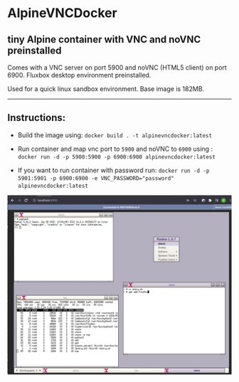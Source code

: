 # AlpineVNCDocker
## tiny Alpine container with VNC and noVNC preinstalled

Comes with a VNC server on port 5900 and noVNC (HTML5 client) on port 6900.
Fluxbox desktop environment preinstalled.

Used for a quick linux sandbox environment. Base image is 182MB. 

---
## Instructions:
- Build the image using: ` docker build . -t alpinevncdocker:latest `

- Run container and map vnc port to `5900` and noVNC to `6900` using : ` docker run -d -p 5900:5900 -p 6900:6900 alpinevncdocker:latest `

- If you want to run container with password run: ` docker run -d -p 5901:5901 -p 6900:6900 -e VNC_PASSWORD="password" alpinevncdocker:latest `

![Demo](demo.png)
